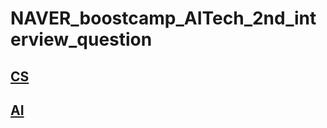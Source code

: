# NAVER_boostcamp_AITech_2nd_interview_question

## [CS](https://github.com/sw6820/NAVER_boostcamp_AITech_2nd_interview_question/blob/main/CS_interview.md)



## [AI](https://github.com/sw6820/NAVER_boostcamp_AITech_2nd_interview_question/blob/main/AI_interview.md)
